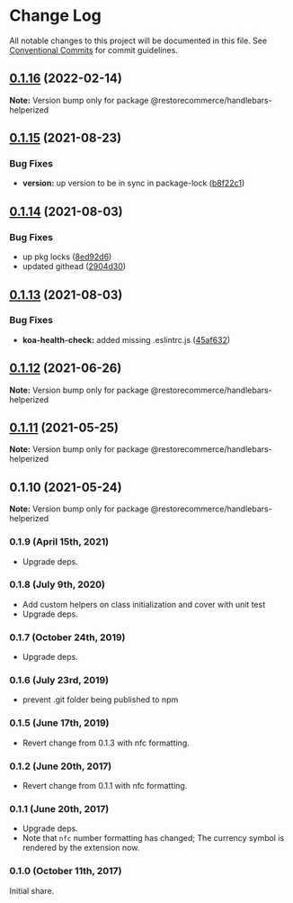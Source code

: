 # Change Log

All notable changes to this project will be documented in this file.
See [Conventional Commits](https://conventionalcommits.org) for commit guidelines.

## [0.1.16](https://github.com/restorecommerce/handlebars-helperized/compare/@restorecommerce/handlebars-helperized@0.1.15...@restorecommerce/handlebars-helperized@0.1.16) (2022-02-14)

**Note:** Version bump only for package @restorecommerce/handlebars-helperized





## [0.1.15](https://github.com/restorecommerce/handlebars-helperized/compare/@restorecommerce/handlebars-helperized@0.1.14...@restorecommerce/handlebars-helperized@0.1.15) (2021-08-23)


### Bug Fixes

* **version:** up version to be in sync in package-lock ([b8f22c1](https://github.com/restorecommerce/handlebars-helperized/commit/b8f22c1268ee2af4beff7d88bda30f197896e3d2))





## [0.1.14](https://github.com/restorecommerce/handlebars-helperized/compare/@restorecommerce/handlebars-helperized@0.1.13...@restorecommerce/handlebars-helperized@0.1.14) (2021-08-03)


### Bug Fixes

* up pkg locks ([8ed92d6](https://github.com/restorecommerce/handlebars-helperized/commit/8ed92d613b9a095e4b5066056ac566e5dbcf1472))
* updated githead ([2904d30](https://github.com/restorecommerce/handlebars-helperized/commit/2904d30e5773dc8a87c01a08ff6481f99d692354))





## [0.1.13](https://github.com/restorecommerce/handlebars-helperized/compare/@restorecommerce/handlebars-helperized@0.1.12...@restorecommerce/handlebars-helperized@0.1.13) (2021-08-03)


### Bug Fixes

* **koa-health-check:** added missing .eslintrc.js ([45af632](https://github.com/restorecommerce/handlebars-helperized/commit/45af632955d2dd448e7a27f4e8c4b971412cd004))





## [0.1.12](https://github.com/restorecommerce/handlebars-helperized/compare/@restorecommerce/handlebars-helperized@0.1.11...@restorecommerce/handlebars-helperized@0.1.12) (2021-06-26)

**Note:** Version bump only for package @restorecommerce/handlebars-helperized





## [0.1.11](https://github.com/restorecommerce/handlebars-helperized/compare/@restorecommerce/handlebars-helperized@0.1.10...@restorecommerce/handlebars-helperized@0.1.11) (2021-05-25)

**Note:** Version bump only for package @restorecommerce/handlebars-helperized





## 0.1.10 (2021-05-24)

**Note:** Version bump only for package @restorecommerce/handlebars-helperized





### 0.1.9 (April 15th, 2021)

- Upgrade deps.

### 0.1.8 (July 9th, 2020)

- Add custom helpers on class initialization and cover with unit test
- Upgrade deps.

### 0.1.7 (October 24th, 2019)

- Upgrade deps.

### 0.1.6 (July 23rd, 2019)

- prevent .git folder being published to npm

### 0.1.5 (June 17th, 2019)

- Revert change from 0.1.3 with nfc formatting.

### 0.1.2 (June 20th, 2017)

- Revert change from 0.1.1 with nfc formatting.

### 0.1.1 (June 20th, 2017)

- Upgrade deps.
- Note that `nfc` number formatting has changed; The currency symbol is rendered by the extension now.

### 0.1.0 (October 11th, 2017)

Initial share.
